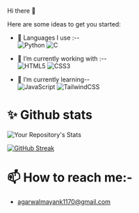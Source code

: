 Hi there 👋


Here are some ideas to get you started:

- 🔭 Languages I use :--<br>
![Python](https://img.shields.io/badge/python-3670A0?style=for-the-badge&logo=python&logoColor=ffdd54)    ![C](https://img.shields.io/badge/c-%2300599C.svg?style=for-the-badge&logo=c&logoColor=white)

- 🔭 I’m currently working with  :--<br>
![HTML5](https://img.shields.io/badge/html5-%23E34F26.svg?style=for-the-badge&logo=html5&logoColor=white)  ![CSS3](https://img.shields.io/badge/css3-%231572B6.svg?style=for-the-badge&logo=css3&logoColor=white)
- 🌱 I’m currently learning-- <br>
![JavaScript](https://img.shields.io/badge/javascript-%23323330.svg?style=for-the-badge&logo=javascript&logoColor=%23F7DF1E)  ![TailwindCSS](https://img.shields.io/badge/tailwindcss-%2338B2AC.svg?style=for-the-badge&logo=tailwind-css&logoColor=white)

# ✨ Github stats <br>
![Your Repository's Stats](https://github-readme-stats.vercel.app/api?username=Mayank1170&show_icons=true)


[![GitHub Streak](https://github-readme-streak-stats.herokuapp.com/?user=AdityaBansal2310&theme=dark)](https://git.io/streak-stats)

# 📫 How to reach me:-<br>
- agarwalmayank1170@gmail.com  
  </p>
